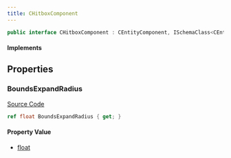 ```yaml
---
title: CHitboxComponent
---
```


```csharp
public interface CHitboxComponent : CEntityComponent, ISchemaClass<CEntityComponent>, ISchemaClass<CHitboxComponent>, ISchemaField, ISchemaClass, INativeHandle
```

#### Implements

## Properties

### BoundsExpandRadius

[Source Code](https://github.com/swiftly-solution/swiftlys2/blob/beta/managed/src/SwiftlyS2.Generated/Schemas/Interfaces/CHitboxComponent.cs#L16)

```csharp
ref float BoundsExpandRadius { get; }
```

#### Property Value

- [float](https://learn.microsoft.com/dotnet/api/system.single)

